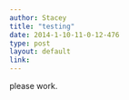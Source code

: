 ```yaml
---
author: Stacey
title: "testing"
date: 2014-1-10-11-0-12-476
type: post
layout: default
link: 
---
```

please work. 